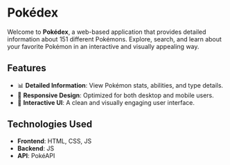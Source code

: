 # Pokédex

Welcome to **Pokédex**, a web-based application that provides detailed information about 151 different Pokémons. Explore, search, and learn about your favorite Pokémon in an interactive and visually appealing way.

## Features

- 📊 **Detailed Information**: View Pokémon stats, abilities, and type details.
- 🎨 **Responsive Design**: Optimized for both desktop and mobile users.
- 🌈 **Interactive UI**: A clean and visually engaging user interface.

## Technologies Used

- **Frontend**: HTML, CSS, JS
- **Backend**: JS
- **API**: PokéAPI